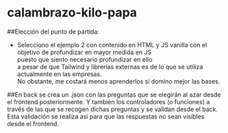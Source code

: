 # calambrazo-kilo-papa

##Elección del punto de partida:

- Selecciono el ejemplo 2 con contenido en HTML y JS vanilla con el objetivo de profundizar en mayor medida en JS  
   puesto que siento necesario profundizar en ello  
   a pesar de que Tailwind y librerías externas es de lo que se utiliza actualmente en las empresas.  
   No obstante, me costará menos aprenderlos si domino mejor las bases.

##En back se crea un .json con las preguntas que se elegirán al azar desde el frontend posteriormente. Y también los controladores (o funciones) a través de las que se recogen dichas preguntas y se validan desde el back.
Esta validación se realiza así para que las respuestas no sean visibles desde el frontend.
